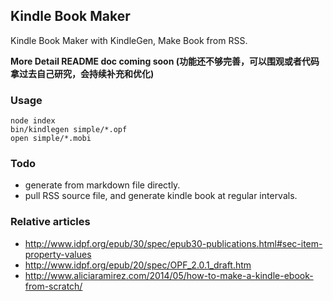 Kindle Book Maker
---

Kindle Book Maker with KindleGen, Make Book from RSS.

**More Detail README doc coming soon (功能还不够完善，可以围观或者代码拿过去自己研究，会持续补充和优化)**

### Usage

```
node index
bin/kindlegen simple/*.opf
open simple/*.mobi
```

### Todo

- generate from markdown file directly.
- pull RSS source file, and generate kindle book at regular intervals.

### Relative articles

- http://www.idpf.org/epub/30/spec/epub30-publications.html#sec-item-property-values
- http://www.idpf.org/epub/20/spec/OPF_2.0.1_draft.htm
- http://www.aliciaramirez.com/2014/05/how-to-make-a-kindle-ebook-from-scratch/
